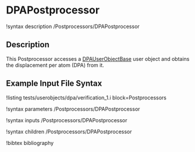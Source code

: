 # DPAPostprocessor

!syntax description /Postprocessors/DPAPostprocessor

## Description

This Postprocessor accesses a [DPAUserObjectBase](/DPAUserObjectBase.md) user
object and obtains the displacement per atom (DPA) from it.

## Example Input File Syntax

!listing tests/userobjects/dpa/verification_1.i
block=Postprocessors

!syntax parameters /Postprocessors/DPAPostprocessor

!syntax inputs /Postprocessors/DPAPostprocessor

!syntax children /Postprocessors/DPAPostprocessor

!bibtex bibliography
